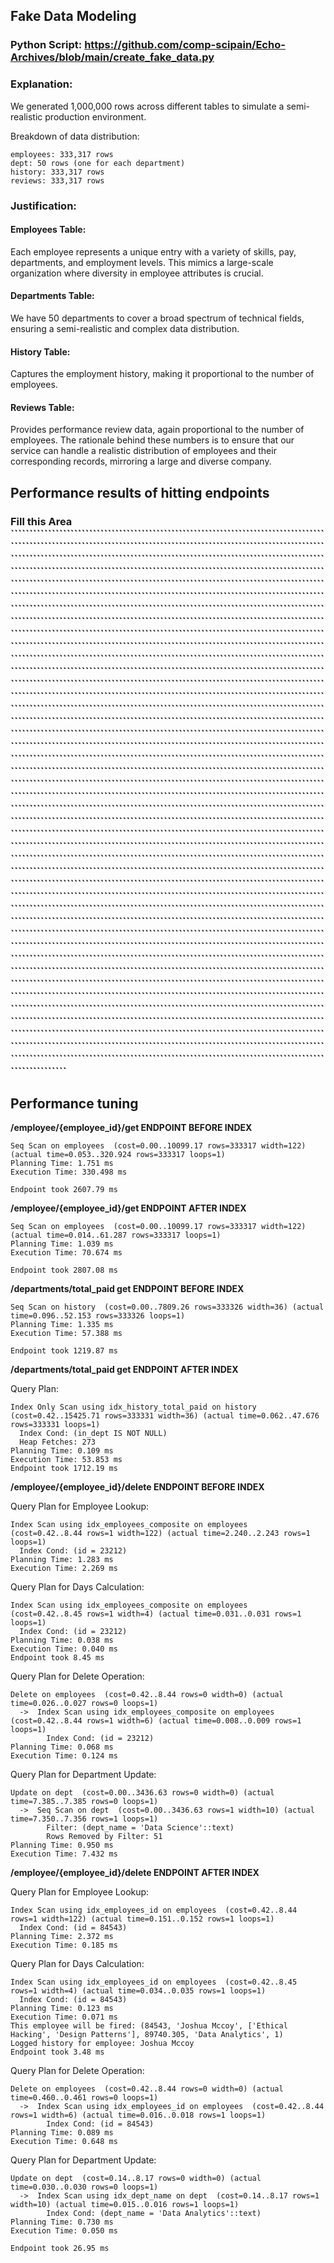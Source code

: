 ## Fake Data Modeling

### Python Script: https://github.com/comp-scipain/Echo-Archives/blob/main/create_fake_data.py
### Explanation:
  We generated 1,000,000 rows across different tables to simulate a semi-realistic production environment.

Breakdown of data distribution:
    
    employees: 333,317 rows
    dept: 50 rows (one for each department)
    history: 333,317 rows
    reviews: 333,317 rows

### Justification:
#### Employees Table: 
Each employee represents a unique entry with a variety of skills, pay, departments, and employment levels. This mimics a large-scale organization where diversity in employee attributes is crucial.
#### Departments Table: 
We have 50 departments to cover a broad spectrum of technical fields, ensuring a semi-realistic and complex data distribution.
#### History Table: 
Captures the employment history, making it proportional to the number of employees.
#### Reviews Table: 
Provides performance review data, again proportional to the number of employees. 
The rationale behind these numbers is to ensure that our service can handle a realistic distribution of employees and their corresponding records, mirroring a large and diverse company.

## Performance results of hitting endpoints




### Fill this Area ```````````````````````````````````````````````````````````````````````````````````````````````````````````````````````````````````````````````````````````````````````````````````````````````````````````````````````````````````````````````````````````````````````````````````````````````````````````````````````````````````````````````````````````````````````````````````````````````````````````````````````````````````````````````````````````````````````````````````````````````````````````````````````````````````````````````````````````````````````````````````````````````````````````````````````````````````````````````````````````````````````````````````````````````````````````````````````````````````````````````````````````````````````````````````````````````````````````````````````````````````````````````````````````````````````````````````````````````````````````````````````````````````````````````````````````````````````````````````````````````````````````````````````````````````````````````````````````````````````````````````````````````````````````````````````````````````````````````````````````````````````````````````````````````````````````````````````````````````````````````````````````````````````````````````````````````````````````````````````````````````````````````````````````````````````````````````````````````````````````````````````````````````````````````````````````````````````````````````````````````````````````````````````````````````````````````````````````````````````````````````````````````````````````````````````````````````````````````````````````````````````````````````````````````````````````````````````````````````````````````````````````````````````````````````````````````````````````````````````````````````````````````````````````````````````````````````````````````````````````````````````````````````````````````````````````````````````````````````````````````````````````````````````````````````````````````````````````````````````````````````````````````````````````````````````````````````````````````````````````````````````````````````````````````````````````````````````````````````````````````````````````````````````````````````````````````````````````````````````````````````````````````````````````````````````````````````````````````````````````````````````````````````````````````````````````````````````````````````````````````````````````````````````````````````````````````````````````````````````````````````````````````````````````````````````````````````````````````````````````````````````````````````````````````````````````````````````````````````````````````````````````````````````````````````````````````````````````````````````````````````````````````````````````````````````````````````````````````````````````````````````````````````````````````````````````````````````````````````````````````````````````````````````````````````````````````````````````````````````````````````````````````````````````````````````````````````````````````````````````````````````````````````````````````````````````````````````````````````````````````````````````````````````````````````````````````````````````````````````````````````````````````````````````````````````````````````````````````````````````````````````````````````````````````````````````````````````````````````````````````````````````````````````````````````````````````````````````````````````````````````````````````````````````````````````````````````````````````````````````````````````````````````````````````````````````````````````````````````````````````````````````````````````````




## Performance tuning

**/employee/{employee_id}/get ENDPOINT BEFORE INDEX**
    
    Seq Scan on employees  (cost=0.00..10099.17 rows=333317 width=122) (actual time=0.053..320.924 rows=333317 loops=1)
    Planning Time: 1.751 ms
    Execution Time: 330.498 ms
    
    Endpoint took 2607.79 ms


**/employee/{employee_id}/get ENDPOINT AFTER INDEX**

    Seq Scan on employees  (cost=0.00..10099.17 rows=333317 width=122) (actual time=0.014..61.287 rows=333317 loops=1)
    Planning Time: 1.039 ms
    Execution Time: 70.674 ms
    
    Endpoint took 2807.08 ms

**/departments/total_paid get ENDPOINT BEFORE INDEX**
    
    Seq Scan on history  (cost=0.00..7809.26 rows=333326 width=36) (actual time=0.096..52.153 rows=333326 loops=1)
    Planning Time: 1.335 ms
    Execution Time: 57.388 ms
    
    Endpoint took 1219.87 ms

**/departments/total_paid get ENDPOINT AFTER INDEX**

Query Plan:
    
    Index Only Scan using idx_history_total_paid on history  (cost=0.42..15425.71 rows=333331 width=36) (actual time=0.062..47.676 rows=333331 loops=1)
      Index Cond: (in_dept IS NOT NULL)
      Heap Fetches: 273
    Planning Time: 0.109 ms
    Execution Time: 53.853 ms
    Endpoint took 1712.19 ms

**/employee/{employee_id}/delete ENDPOINT BEFORE INDEX**

Query Plan for Employee Lookup:

    Index Scan using idx_employees_composite on employees  (cost=0.42..8.44 rows=1 width=122) (actual time=2.240..2.243 rows=1 loops=1)
      Index Cond: (id = 23212)
    Planning Time: 1.283 ms
    Execution Time: 2.269 ms

Query Plan for Days Calculation:
    
    Index Scan using idx_employees_composite on employees  (cost=0.42..8.45 rows=1 width=4) (actual time=0.031..0.031 rows=1 loops=1)
      Index Cond: (id = 23212)
    Planning Time: 0.038 ms
    Execution Time: 0.040 ms
    Endpoint took 8.45 ms

Query Plan for Delete Operation:
    
    Delete on employees  (cost=0.42..8.44 rows=0 width=0) (actual time=0.026..0.027 rows=0 loops=1)
      ->  Index Scan using idx_employees_composite on employees  (cost=0.42..8.44 rows=1 width=6) (actual time=0.008..0.009 rows=1 loops=1)
            Index Cond: (id = 23212)
    Planning Time: 0.068 ms
    Execution Time: 0.124 ms

Query Plan for Department Update:
    
    Update on dept  (cost=0.00..3436.63 rows=0 width=0) (actual time=7.385..7.385 rows=0 loops=1)
      ->  Seq Scan on dept  (cost=0.00..3436.63 rows=1 width=10) (actual time=7.350..7.356 rows=1 loops=1)
            Filter: (dept_name = 'Data Science'::text)
            Rows Removed by Filter: 51
    Planning Time: 0.950 ms
    Execution Time: 7.432 ms


**/employee/{employee_id}/delete ENDPOINT AFTER INDEX**

Query Plan for Employee Lookup:
    
    Index Scan using idx_employees_id on employees  (cost=0.42..8.44 rows=1 width=122) (actual time=0.151..0.152 rows=1 loops=1)
      Index Cond: (id = 84543)
    Planning Time: 2.372 ms
    Execution Time: 0.185 ms

Query Plan for Days Calculation:
    
    Index Scan using idx_employees_id on employees  (cost=0.42..8.45 rows=1 width=4) (actual time=0.034..0.035 rows=1 loops=1)
      Index Cond: (id = 84543)
    Planning Time: 0.123 ms
    Execution Time: 0.071 ms
    This employee will be fired: (84543, 'Joshua Mccoy', ['Ethical Hacking', 'Design Patterns'], 89740.305, 'Data Analytics', 1)
    Logged history for employee: Joshua Mccoy
    Endpoint took 3.48 ms

Query Plan for Delete Operation:
    
    Delete on employees  (cost=0.42..8.44 rows=0 width=0) (actual time=0.460..0.461 rows=0 loops=1)
      ->  Index Scan using idx_employees_id on employees  (cost=0.42..8.44 rows=1 width=6) (actual time=0.016..0.018 rows=1 loops=1)
            Index Cond: (id = 84543)
    Planning Time: 0.089 ms
    Execution Time: 0.648 ms

Query Plan for Department Update:
    
    Update on dept  (cost=0.14..8.17 rows=0 width=0) (actual time=0.030..0.030 rows=0 loops=1)
      ->  Index Scan using idx_dept_name on dept  (cost=0.14..8.17 rows=1 width=10) (actual time=0.015..0.016 rows=1 loops=1)
            Index Cond: (dept_name = 'Data Analytics'::text)
    Planning Time: 0.730 ms
    Execution Time: 0.050 ms
    
    Endpoint took 26.95 ms
